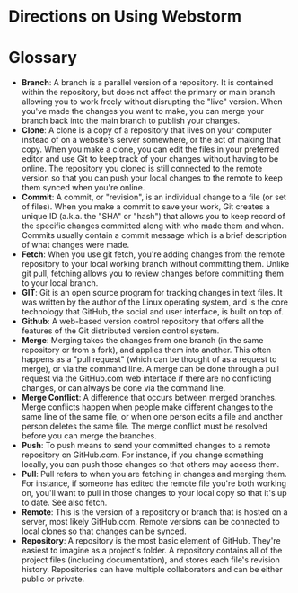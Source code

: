 <h1>Directions on Using Webstorm</h1>
<h1>Glossary</h1>
<ul>
  <li><b>Branch</b>: A branch is a parallel version of a repository. It is contained within the repository, but does not affect the primary or main branch allowing you to work freely without disrupting the "live" version. When you've made the changes you want to make, you can merge your branch back into the main branch to publish your changes.</li>
  <li><b>Clone</b>: A clone is a copy of a repository that lives on your computer instead of on a website's server somewhere, or the act of making that copy. When you make a clone, you can edit the files in your preferred editor and use Git to keep track of your changes without having to be online. The repository you cloned is still connected to the remote version so that you can push your local changes to the remote to keep them synced when you're online.</li>
  <li><b>Commit</b>: A commit, or "revision", is an individual change to a file (or set of files). When you make a commit to save your work, Git creates a unique ID (a.k.a. the "SHA" or "hash") that allows you to keep record of the specific changes committed along with who made them and when. Commits usually contain a commit message which is a brief description of what changes were made.</li>
  <li><b>Fetch</b>: When you use git fetch, you're adding changes from the remote repository to your local working branch without committing them. Unlike git pull, fetching allows you to review changes before committing them to your local branch.</li>
  <li><b>GIT</b>: Git is an open source program for tracking changes in text files. It was written by the author of the Linux operating system, and is the core technology that GitHub, the social and user interface, is built on top of.</li>
  <li><b>Github</b>: A web-based version control repository that offers all the features of the Git distributed version control system.</li>
  <li><b>Merge</b>: Merging takes the changes from one branch (in the same repository or from a fork), and applies them into another. This often happens as a "pull request" (which can be thought of as a request to merge), or via the command line. A merge can be done through a pull request via the GitHub.com web interface if there are no conflicting changes, or can always be done via the command line.</li>
  <li><b>Merge Conflict</b>: A difference that occurs between merged branches. Merge conflicts happen when people make different changes to the same line of the same file, or when one person edits a file and another person deletes the same file. The merge conflict must be resolved before you can merge the branches.</li>
  <li><b>Push</b>: To push means to send your committed changes to a remote repository on GitHub.com. For instance, if you change something locally, you can push those changes so that others may access them.</li>
  <li><b>Pull</b>: Pull refers to when you are fetching in changes and merging them. For instance, if someone has edited the remote file you're both working on, you'll want to pull in those changes to your local copy so that it's up to date. See also fetch.</li>
  <li><b>Remote</b>: This is the version of a repository or branch that is hosted on a server, most likely GitHub.com. Remote versions can be connected to local clones so that changes can be synced.</li>
  <li><b>Repository</b>: A repository is the most basic element of GitHub. They're easiest to imagine as a project's folder. A repository contains all of the project files (including documentation), and stores each file's revision history. Repositories can have multiple collaborators and can be either public or private.</li>
  </ul>
